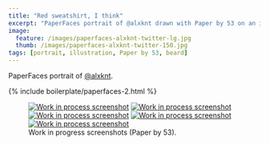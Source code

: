 ```yaml
---
title: "Red sweatshirt, I think"
excerpt: "PaperFaces portrait of @alxknt drawn with Paper by 53 on an iPad."
image: 
  feature: /images/paperfaces-alxknt-twitter-lg.jpg
  thumb: /images/paperfaces-alxknt-twitter-150.jpg
tags: [portrait, illustration, Paper by 53, beard]
---
```


PaperFaces portrait of [@alxknt](http://twitter.com/alxknt).

{% include boilerplate/paperfaces-2.html %}

<figure class="third">
	<a href="{{ site.url }}/images/paperfaces-alxknt-process-1-lg.jpg"><img src="{{ site.url }}/images/paperfaces-alxknt-process-1-750.jpg" alt="Work in process screenshot"></a>
	<a href="{{ site.url }}/images/paperfaces-alxknt-process-2-lg.jpg"><img src="{{ site.url }}/images/paperfaces-alxknt-process-2-600.jpg" alt="Work in process screenshot"></a>
	<a href="{{ site.url }}/images/paperfaces-alxknt-process-3-lg.jpg"><img src="{{ site.url }}/images/paperfaces-alxknt-process-3-600.jpg" alt="Work in process screenshot"></a>
	<a href="{{ site.url }}/images/paperfaces-alxknt-process-4-lg.jpg"><img src="{{ site.url }}/images/paperfaces-alxknt-process-4-600.jpg" alt="Work in process screenshot"></a>
	<a href="{{ site.url }}/images/paperfaces-alxknt-process-5-lg.jpg"><img src="{{ site.url }}/images/paperfaces-alxknt-process-5-600.jpg" alt="Work in process screenshot"></a>
	<figcaption>Work in progress screenshots (Paper by 53).</figcaption>
</figure>